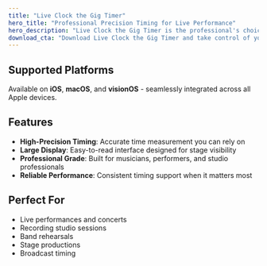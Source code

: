 ```yaml
---
title: "Live Clock the Gig Timer"
hero_title: "Professional Precision Timing for Live Performance"
hero_description: "Live Clock the Gig Timer is the professional's choice for accurate time management during live performances, recording sessions, and rehearsals."
download_cta: "Download Live Clock the Gig Timer and take control of your performance timing today."
---
```


## Supported Platforms

Available on **iOS**, **macOS**, and **visionOS** - seamlessly integrated across all Apple devices.

## Features

- **High-Precision Timing**: Accurate time measurement you can rely on
- **Large Display**: Easy-to-read interface designed for stage visibility
- **Professional Grade**: Built for musicians, performers, and studio professionals
- **Reliable Performance**: Consistent timing support when it matters most

## Perfect For

- Live performances and concerts
- Recording studio sessions
- Band rehearsals
- Stage productions
- Broadcast timing